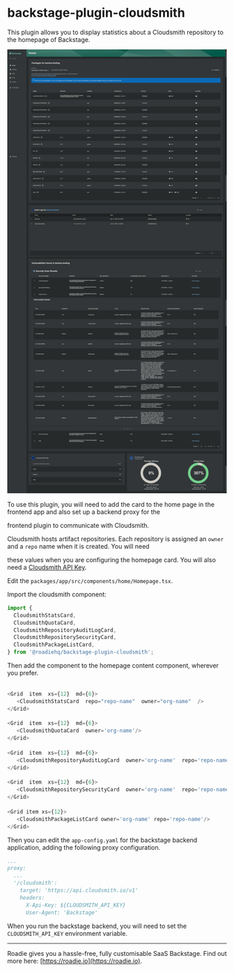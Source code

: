 # backstage-plugin-cloudsmith

This plugin allows you to display statistics about a Cloudsmith repository to the homepage of Backstage.

![homepage-cloudsmith.png](homepage-cloudsmith.png)

To use this plugin, you will need to add the card to the home page in the frontend app and also set up a backend proxy for the

frontend plugin to communicate with Cloudsmith.

Cloudsmith hosts artifact repositories. Each repository is assigned an `owner` and a `repo` name when it is created. You will need

these values when you are configuring the homepage card. You will also need a [Cloudsmith API Key](https://help.cloudsmith.io/reference/authentication).

Edit the `packages/app/src/components/home/Homepage.tsx`.

Import the cloudsmith component:

```typescript jsx
import {
  CloudsmithStatsCard,
  CloudsmithQuotaCard,
  CloudsmithRepositoryAuditLogCard,
  CloudsmithRepositorySecurityCard,
  CloudsmithPackageListCard,
} from '@roadiehq/backstage-plugin-cloudsmith';
```

Then add the component to the homepage content component, wherever you prefer.

```typescript jsx

<Grid  item  xs={12}  md={6}>
   <CloudsmithStatsCard  repo="repo-name"  owner="org-name"  />
</Grid>

<Grid  item  xs={12}  md={6}>
   <CloudsmithQuotaCard  owner='org-name'/>
</Grid>

<Grid  item  xs={12}  md={6}>
   <CloudsmithRepositoryAuditLogCard  owner='org-name'  repo='repo-name'/>
</Grid>

<Grid  item  xs={12}  md={6}>
   <CloudsmithRepositorySecurityCard  owner='org-name'  repo='repo-name'/>
</Grid>

<Grid item xs={12}>
   <CloudsmithPackageListCard owner='org-name' repo='repo-name'/>
</Grid>

```

Then you can edit the `app-config.yaml` for the backstage backend application, adding the following proxy configuration.

```yaml
...
proxy:
  ...
  '/cloudsmith':
    target: 'https://api.cloudsmith.io/v1'
    headers:
      X-Api-Key: ${CLOUDSMITH_API_KEY}
      User-Agent: 'Backstage'
```

When you run the backstage backend, you will need to set the `CLOUDSMITH_API_KEY` environment variable.

---

Roadie gives you a hassle-free, fully customisable SaaS Backstage. Find out more here: [https://roadie.io](https://roadie.io).
